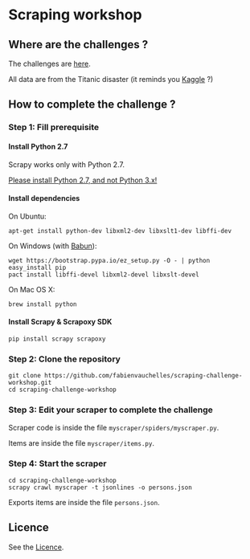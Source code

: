 # Scraping workshop


## Where are the challenges ?

The challenges are [here](https://scraping-challenge.herokuapp.com).

All data are from the Titanic disaster (it reminds you [Kaggle](https://www.kaggle.com/c/titanic) ?)


## How to complete the challenge ?

### Step 1: Fill prerequisite

#### Install Python 2.7

Scrapy works only with Python 2.7.

[Please install Python 2.7, and not Python 3.x!](https://www.python.org/downloads/release/python-2710)

#### Install dependencies

On Ubuntu:

```
apt-get install python-dev libxml2-dev libxslt1-dev libffi-dev
```


On Windows (with [Babun](http://babun.github.io)):

```
wget https://bootstrap.pypa.io/ez_setup.py -O - | python
easy_install pip
pact install libffi-devel libxml2-devel libxslt-devel
```


On Mac OS X:

```
brew install python
```


#### Install Scrapy & Scrapoxy SDK

```
pip install scrapy scrapoxy
```


### Step 2: Clone the repository

```
git clone https://github.com/fabienvauchelles/scraping-challenge-workshop.git
cd scraping-challenge-workshop
```


### Step 3: Edit your scraper to complete the challenge

Scraper code is inside the file ```myscraper/spiders/myscraper.py```.

Items are inside the file ```myscraper/items.py```.


### Step 4: Start the scraper

```
cd scraping-challenge-workshop
scrapy crawl myscraper -t jsonlines -o persons.json
```

Exports items are inside the file ```persons.json```.


## Licence

See the [Licence](LICENCE.txt).
